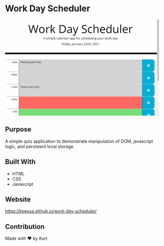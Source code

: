 # Work Day Scheduler
![Demo of application](https://github.com/kpessa/work-day-scheduler/raw/main/assets/images/demo.gif)

## Purpose
A simple quiz application to demonstrate manipulation of DOM, javascript logic, and persistent local storage.

## Built With
* HTML
* CSS
* Javascript

## Website
https://kpessa.github.io/work-day-scheduler/

## Contribution
Made with ❤️ by Kurt
